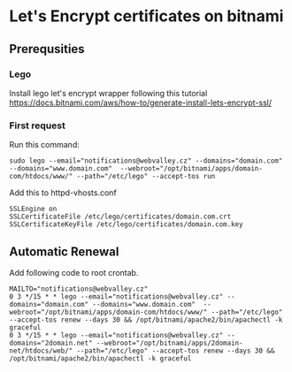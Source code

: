 # Let's Encrypt certificates on bitnami

## Prerequsities

### Lego

Install lego let's encrypt wrapper following this tutorial https://docs.bitnami.com/aws/how-to/generate-install-lets-encrypt-ssl/

### First request

Run this command:

```
sudo lego --email="notifications@webvalley.cz" --domains="domain.com" --domains="www.domain.com"  --webroot="/opt/bitnami/apps/domain-com/htdocs/www/" --path="/etc/lego" --accept-tos run
```

Add this to httpd-vhosts.conf

```
SSLEngine on
SSLCertificateFile /etc/lego/certificates/domain.com.crt
SSLCertificateKeyFile /etc/lego/certificates/domain.com.key
```

## Automatic Renewal

Add following code to root crontab.

```
MAILTO="notifications@webvalley.cz"
0 3 */15 * * lego --email="notifications@webvalley.cz" --domains="domain.com" --domains="www.domain.com"  --webroot="/opt/bitnami/apps/domain-com/htdocs/www/" --path="/etc/lego" --accept-tos renew --days 30 && /opt/bitnami/apache2/bin/apachectl -k graceful
0 3 */15 * * lego --email="notifications@webvalley.cz" --domains="2domain.net" --webroot="/opt/bitnami/apps/2domain-net/htdocs/web/" --path="/etc/lego" --accept-tos renew --days 30 && /opt/bitnami/apache2/bin/apachectl -k graceful
```


